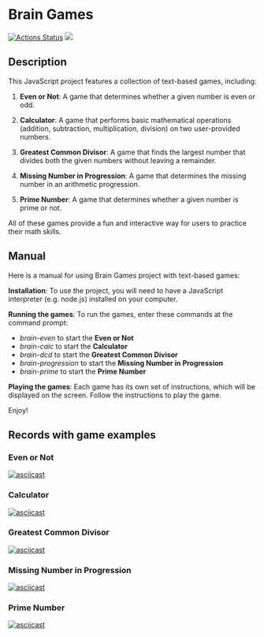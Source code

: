 # Brain Games
[![Actions Status](https://github.com/markelovalexdmi/frontend-project-44/workflows/hexlet-check/badge.svg)](https://github.com/markelovalexdmi/frontend-project-44/actions)
<a href="https://codeclimate.com/github/markelovalexdmi/frontend-project-44/maintainability"><img src="https://api.codeclimate.com/v1/badges/3d40e7d95135c7dc7312/maintainability" /></a>
## Description

This JavaScript project features a collection of text-based games, including:

1. **Even or Not**: A game that determines whether a given number is even or odd.

2. **Calculator**: A game that performs basic mathematical operations (addition, subtraction, multiplication, division) on two user-provided numbers.

3. **Greatest Common Divisor**: A game that finds the largest number that divides both the given numbers without leaving a remainder.

4. **Missing Number in Progression**: A game that determines the missing number in an arithmetic progression.

5. **Prime Number**: A game that determines whether a given number is prime or not.

All of these games provide a fun and interactive way for users to practice their math skills.

## Manual

Here is a manual for using Brain Games project with text-based games:

**Installation**: To use the project, you will need to have a JavaScript interpreter (e.g. node.js) installed on your computer.

**Running the games**: To run the games, enter these commands at the command prompt: 
* *brain-even* to start the **Even or Not**
* *brain-calc* to start the **Calculator**
* *brain-dcd* to start the **Greatest Common Divisor**
* *brain-progression* to start the **Missing Number in Progression**
* *brain-prime* to start the **Prime Number**

**Playing the games**: Each game has its own set of instructions, which will be displayed on the screen. Follow the instructions to play the game.

Enjoy!

## Records with game examples

### Even or Not
[![asciicast](https://asciinema.org/a/0H3EcbFPaWioWGLqJoGO5vrDe.svg)](https://asciinema.org/a/0H3EcbFPaWioWGLqJoGO5vrDe)

### Calculator
[![asciicast](https://asciinema.org/a/uxitOxlHPEl49GqIXLyY3eMCm.svg)](https://asciinema.org/a/uxitOxlHPEl49GqIXLyY3eMCm)

### Greatest Common Divisor
[![asciicast](https://asciinema.org/a/onfYmvGxZ1HkxBErGOwMXYi4T.svg)](https://asciinema.org/a/onfYmvGxZ1HkxBErGOwMXYi4T)

### Missing Number in Progression
[![asciicast](https://asciinema.org/a/QYMYsYEmB2WtuoVDcpb63u1W1.svg)](https://asciinema.org/a/QYMYsYEmB2WtuoVDcpb63u1W1)

### Prime Number
[![asciicast](https://asciinema.org/a/LDS8HOenDw06GZRsUrWId2sHh.svg)](https://asciinema.org/a/LDS8HOenDw06GZRsUrWId2sHh)

